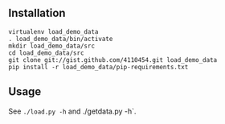Installation
------------

    virtualenv load_demo_data
    . load_demo_data/bin/activate
    mkdir load_demo_data/src
    cd load_demo_data/src
    git clone git://gist.github.com/4110454.git load_demo_data
    pip install -r load_demo_data/pip-requirements.txt

Usage
-----

See `./load.py -h` and ./getdata.py -h`.
